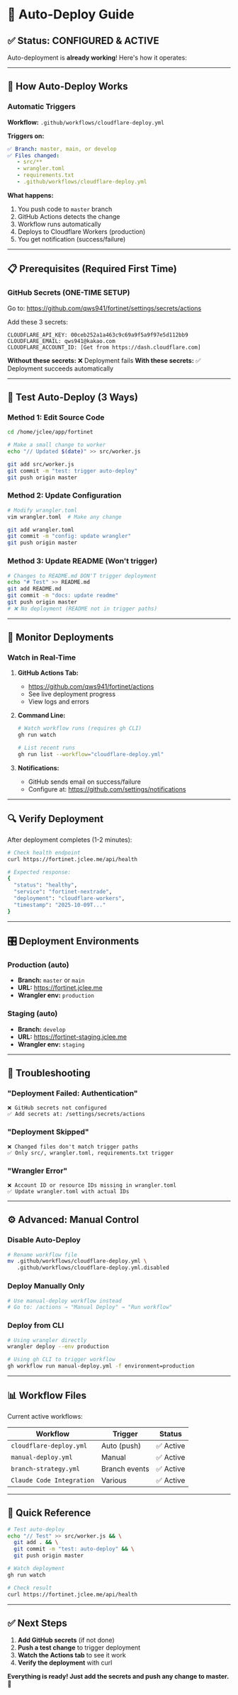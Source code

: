 # 🚀 Auto-Deploy Guide

## ✅ Status: CONFIGURED & ACTIVE

Auto-deployment is **already working**! Here's how it operates:

---

## 🎯 How Auto-Deploy Works

### Automatic Triggers

**Workflow:** `.github/workflows/cloudflare-deploy.yml`

**Triggers on:**
```yaml
✅ Branch: master, main, or develop
✅ Files changed:
   - src/**
   - wrangler.toml
   - requirements.txt
   - .github/workflows/cloudflare-deploy.yml
```

**What happens:**
1. You push code to `master` branch
2. GitHub Actions detects the change
3. Workflow runs automatically
4. Deploys to Cloudflare Workers (production)
5. You get notification (success/failure)

---

## 📋 Prerequisites (Required First Time)

### GitHub Secrets (ONE-TIME SETUP)

Go to: https://github.com/qws941/fortinet/settings/secrets/actions

Add these 3 secrets:

```
CLOUDFLARE_API_KEY: 00ceb252a1a463c9c69a9f5a9f97e5d112bb9
CLOUDFLARE_EMAIL: qws941@kakao.com
CLOUDFLARE_ACCOUNT_ID: [Get from https://dash.cloudflare.com]
```

**Without these secrets:** ❌ Deployment fails
**With these secrets:** ✅ Deployment succeeds automatically

---

## 🚀 Test Auto-Deploy (3 Ways)

### Method 1: Edit Source Code
```bash
cd /home/jclee/app/fortinet

# Make a small change to worker
echo "// Updated $(date)" >> src/worker.js

git add src/worker.js
git commit -m "test: trigger auto-deploy"
git push origin master
```

### Method 2: Update Configuration
```bash
# Modify wrangler.toml
vim wrangler.toml  # Make any change

git add wrangler.toml
git commit -m "config: update wrangler"
git push origin master
```

### Method 3: Update README (Won't trigger)
```bash
# Changes to README.md DON'T trigger deployment
echo "# Test" >> README.md
git add README.md
git commit -m "docs: update readme"
git push origin master
# ❌ No deployment (README not in trigger paths)
```

---

## 👀 Monitor Deployments

### Watch in Real-Time

1. **GitHub Actions Tab:**
   - https://github.com/qws941/fortinet/actions
   - See live deployment progress
   - View logs and errors

2. **Command Line:**
   ```bash
   # Watch workflow runs (requires gh CLI)
   gh run watch

   # List recent runs
   gh run list --workflow="cloudflare-deploy.yml"
   ```

3. **Notifications:**
   - GitHub sends email on success/failure
   - Configure at: https://github.com/settings/notifications

---

## 🔍 Verify Deployment

After deployment completes (1-2 minutes):

```bash
# Check health endpoint
curl https://fortinet.jclee.me/api/health

# Expected response:
{
  "status": "healthy",
  "service": "fortinet-nextrade",
  "deployment": "cloudflare-workers",
  "timestamp": "2025-10-09T..."
}
```

---

## 🎛️ Deployment Environments

### Production (auto)
- **Branch:** `master` or `main`
- **URL:** https://fortinet.jclee.me
- **Wrangler env:** `production`

### Staging (auto)
- **Branch:** `develop`
- **URL:** https://fortinet-staging.jclee.me
- **Wrangler env:** `staging`

---

## 🚨 Troubleshooting

### "Deployment Failed: Authentication"
```
❌ GitHub secrets not configured
✅ Add secrets at: /settings/secrets/actions
```

### "Deployment Skipped"
```
❌ Changed files don't match trigger paths
✅ Only src/, wrangler.toml, requirements.txt trigger
```

### "Wrangler Error"
```
❌ Account ID or resource IDs missing in wrangler.toml
✅ Update wrangler.toml with actual IDs
```

---

## ⚙️ Advanced: Manual Control

### Disable Auto-Deploy
```bash
# Rename workflow file
mv .github/workflows/cloudflare-deploy.yml \
   .github/workflows/cloudflare-deploy.yml.disabled
```

### Deploy Manually Only
```bash
# Use manual-deploy workflow instead
# Go to: /actions → "Manual Deploy" → "Run workflow"
```

### Deploy from CLI
```bash
# Using wrangler directly
wrangler deploy --env production

# Using gh CLI to trigger workflow
gh workflow run manual-deploy.yml -f environment=production
```

---

## 📊 Workflow Files

Current active workflows:

| Workflow | Trigger | Status |
|----------|---------|--------|
| `cloudflare-deploy.yml` | Auto (push) | ✅ Active |
| `manual-deploy.yml` | Manual | ✅ Active |
| `branch-strategy.yml` | Branch events | ✅ Active |
| `Claude Code Integration` | Various | ✅ Active |

---

## 🎯 Quick Reference

```bash
# Test auto-deploy
echo "// Test" >> src/worker.js && \
  git add . && \
  git commit -m "test: auto-deploy" && \
  git push origin master

# Watch deployment
gh run watch

# Check result
curl https://fortinet.jclee.me/api/health
```

---

## ✅ Next Steps

1. **Add GitHub secrets** (if not done)
2. **Push a test change** to trigger deployment
3. **Watch the Actions tab** to see it work
4. **Verify the deployment** with curl

**Everything is ready! Just add the secrets and push any change to master.** 🚀
